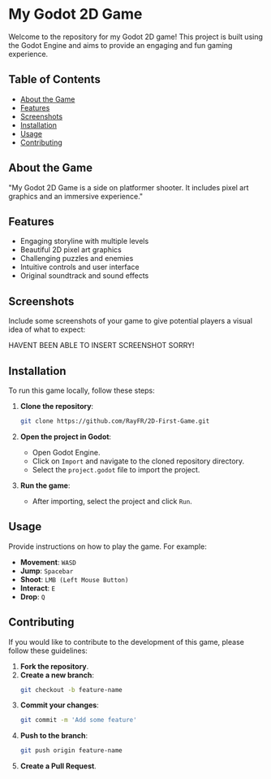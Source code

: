 # My Godot 2D Game

Welcome to the repository for my Godot 2D game! This project is built using the Godot Engine and aims to provide an engaging and fun gaming experience.

## Table of Contents
- [About the Game](#about-the-game)
- [Features](#features)
- [Screenshots](#screenshots)
- [Installation](#installation)
- [Usage](#usage)
- [Contributing](#contributing)

## About the Game

"My Godot 2D Game is a side on platformer shooter. It includes pixel art graphics and an immersive experience."

## Features

- Engaging storyline with multiple levels
- Beautiful 2D pixel art graphics
- Challenging puzzles and enemies
- Intuitive controls and user interface
- Original soundtrack and sound effects

## Screenshots

Include some screenshots of your game to give potential players a visual idea of what to expect:

HAVENT BEEN ABLE TO INSERT SCREENSHOT SORRY!

## Installation

To run this game locally, follow these steps:

1. **Clone the repository**:
    ```sh
    git clone https://github.com/RayFR/2D-First-Game.git
    ```
2. **Open the project in Godot**:
    - Open Godot Engine.
    - Click on `Import` and navigate to the cloned repository directory.
    - Select the `project.godot` file to import the project.

3. **Run the game**:
    - After importing, select the project and click `Run`.

## Usage

Provide instructions on how to play the game. For example:

- **Movement**: `WASD`
- **Jump**: `Spacebar`
- **Shoot**: `LMB (Left Mouse Button)`
- **Interact**: `E`
- **Drop**: `Q`

## Contributing

If you would like to contribute to the development of this game, please follow these guidelines:

1. **Fork the repository**.
2. **Create a new branch**:
    ```sh
    git checkout -b feature-name
    ```
3. **Commit your changes**:
    ```sh
    git commit -m 'Add some feature'
    ```
4. **Push to the branch**:
    ```sh
    git push origin feature-name
    ```
5. **Create a Pull Request**.
